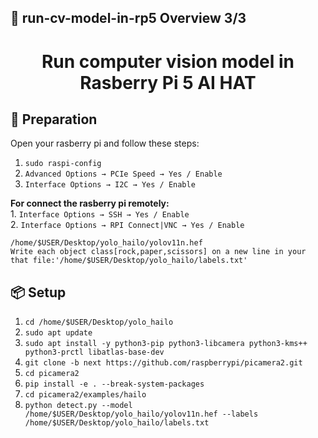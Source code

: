 ## 👀 run-cv-model-in-rp5 Overview  3/3  
<h1 align="center">Run computer vision model in Rasberry Pi 5 AI HAT</h1>  


## 🔎 Preparation
Open your rasberry pi and follow these steps:
1. `sudo raspi-config`
2. `Advanced Options → PCIe Speed → Yes / Enable`
3. `Interface Options → I2C → Yes / Enable`  

**For connect the rasberry pi remotely:**  
    1. `Interface Options → SSH → Yes / Enable`  
    2. `Interface Options → RPI Connect|VNC → Yes / Enable`


`/home/$USER/Desktop/yolo_hailo/yolov11n.hef`  
`Write each object class[rock,paper,scissors] on a new line in your that file:'/home/$USER/Desktop/yolo_hailo/labels.txt'`  

## 📦 Setup  
1. `cd /home/$USER/Desktop/yolo_hailo`
2. `sudo apt update`
3. `sudo apt install -y python3-pip python3-libcamera python3-kms++ python3-prctl libatlas-base-dev`
4. `git clone -b next https://github.com/raspberrypi/picamera2.git`
5. `cd picamera2`
6. `pip install -e . --break-system-packages`
7. `cd picamera2/examples/hailo`
8. `python detect.py --model /home/$USER/Desktop/yolo_hailo/yolov11n.hef --labels /home/$USER/Desktop/yolo_hailo/labels.txt`

